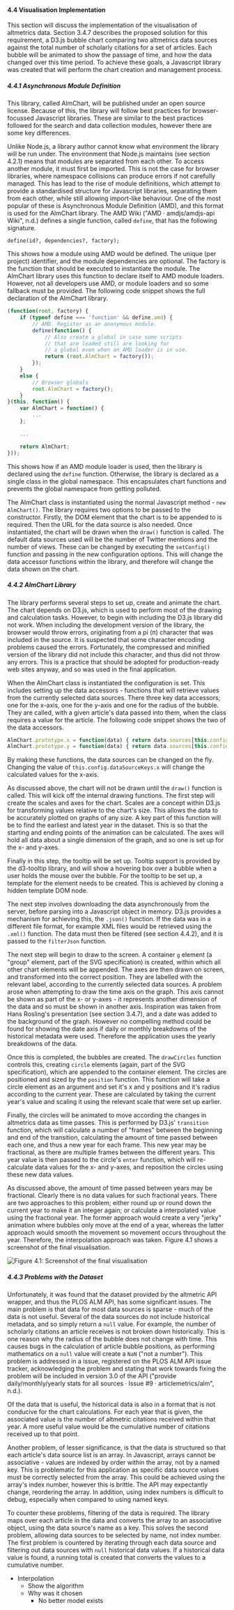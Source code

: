 #### 4.4 Visualisation Implementation

This section will discuss the implementation of the visualisation of altmetrics data. Section 3.4.7 describes the proposed solution for this requirement, a D3.js bubble chart comparing two altmetrics data sources against the total number of scholarly citations for a set of articles. Each bubble will be animated to show the passage of time, and how the data changed over this time period. To achieve these goals, a Javascript library was created that will perform the chart creation and management process.

##### 4.4.1 Asynchronous Module Definition

This library, called AlmChart, will be published under an open source license. Because of this, the library will follow best practices for browser-focussed Javascript libraries. These are similar to the best practices followed for the search and data collection modules, however there are some key differences.

Unlike Node.js, a library author cannot know what environment the library will be run under. The environment that Node.js maintains (see section 4.2.1) means that modules are separated from each other. To access another module, it must first be imported. This is not the case for browser libraries, where namespace collisions can produce errors if not carefully managed. This has lead to the rise of module definitions, which attempt to provide a standardised structure for Javascript libraries, separating them from each other, while still allowing import-like behaviour. One of the most popular of these is Asynchronous Module Definition (AMD), and this format is used for the AlmChart library. The AMD Wiki ("AMD · amdjs/amdjs-api Wiki", n.d.) defines a single function, called `define`, that has the following signature.

```
define(id?, dependencies?, factory);
```

This shows how a module using AMD would be defined. The unique (per project) identifier, and the module dependencies are optional. The factory is the function that should be executed to instantiate the module. The AlmChart library uses this function to declare itself to AMD module loaders. However, not all developers use AMD, or module loaders and so some fallback must be provided. The following code snippet shows the full declaration of the AlmChart library.

```js
(function(root, factory) {
	if (typeof define === 'function' && define.amd) {
		// AMD. Register as an anonymous module.
		define(function() {
			// Also create a global in case some scripts
			// that are loaded still are looking for
			// a global even when an AMD loader is in use.
			return (root.AlmChart = factory());
		});
	}
	else {
		// Browser globals
		root.AlmChart = factory();
	}
}(this, function() {
	var AlmChart = function() {
		...
	};

	...

	return AlmChart;
}));
```

This shows how if an AMD module loader is used, then the library is declared using the `define` function. Otherwise, the library is declared as a single class in the global namespace. This encapsulates chart functions and prevents the global namespace from getting polluted.

The AlmChart class is instantiated using the normal Javascript method - `new AlmChart()`. The library requires two options to be passed to the constructor. Firstly, the DOM element that the chart is to be appended to is required. Then the URL for the data source is also needed. Once instantiated, the chart will be drawn when the `draw()` function is called. The default data sources used will be the number of Twitter mentions and the number of views. These can be changed by executing the `setConfig()` function and passing in the new configuration options. This will change the data accessor functions within the library, and therefore will change the data shown on the chart.

##### 4.4.2 AlmChart Library

The library performs several steps to set up, create and animate the chart. The chart depends on D3.js, which is used to perform most of the drawing and calculation tasks. However, to begin with including the D3.js library did not work. When including the development version of the library, the browser would throw errors, originating from a pi (π) character that was included in the source. It is suspected that some character encoding problems caused the errors. Fortunately, the compressed and minified version of the library did not include this character, and thus did not throw any errors. This is a practice that should be adopted for production-ready web sites anyway, and so was used in the final application.

When the AlmChart class is instantiated the configuration is set. This includes setting up the data accessors - functions that will retrieve values from the currently selected data sources. There three key data accessors; one for the x-axis, one for the y-axis and one for the radius of the bubble. They are called, with a given article's data passed into them, when the class requires a value for the article. The following code snippet shows the two of the data accessors.

```js
AlmChart.prototype.x = function(data) { return data.sources[this.config.dataSourceKeys.x]; };
AlmChart.prototype.y = function(data) { return data.sources[this.config.dataSourceKeys.y]; };
```

By making these functions, the data sources can be changed on the fly. Changing the value of `this.config.dataSourceKeys.x` will change the calculated values for the x-axis.

As discussed above, the chart will not be drawn until the `draw()` function is called. This will kick off the internal drawing functions. The first step will create the scales and axes for the chart. Scales are a concept within D3.js for transforming values relative to the chart's size. This allows the data to be accurately plotted on graphs of any size. A key part of this function will be to find the earliest and latest year in the dataset. This is so that the starting and ending points of the animation can be calculated. The axes will hold all data about a single dimension of the graph, and so one is set up for the x- and y-axes.

Finally in this step, the tooltip will be set up. Tooltip support is provided by the d3-tooltip library, and will show a hovering box over a bubble when a user holds the mouse over the bubble. For the tooltip to be set up, a template for the element needs to be created. This is achieved by cloning a hidden template DOM node.

The next step involves downloading the data asynchronously from the server, before parsing into a Javascript object in memory. D3.js provides a mechanism for achieving this, the `.json()` function. If the data was in a different file format, for example XML files would be retrieved using the `.xml()` function. The data must then be filtered (see section 4.4.2), and it is passed to the `filterJson` function.

The next step will begin to draw to the screen. A container `g` element (a "group" element, part of the SVG specification) is created, within which all other chart elements will be appended. The axes are then drawn on screen, and transformed into the correct position. They are labelled with the relevant label, according to the currently selected data sources. A problem arose when attempting to draw the time axis on the graph. This axis cannot be shown as part of the x- or y-axes - it represents another dimension of the data and so must be shown in another axis. Inspiration was taken from Hans Rosling's presentation (see section 3.4.7), and a date was added to the background of the graph. However no compelling method could be found for showing the date axis if daily or monthly breakdowns of the historical metadata were used. Therefore the application uses the yearly breakdowns of the data.

Once this is completed, the bubbles are created. The `drawCircles` function controls this, creating `circle` elements (again, part of the SVG specification), which are appended to the container element. The circles are positioned and sized by the `position` function. This function will take a circle element as an argument and set it's x and y positions and it's radius according to the current year. These are calculated by taking the current year's value and scaling it using the relevant scale that were set up earlier.

Finally, the circles will be animated to move according the changes in altmetrics data as time passes. This is performed by D3.js' `transition` function, which will calculate a number of "frames" between the beginning and end of the transition, calculating the amount of time passed between each one, and thus a new year for each frame. This new year may be fractional, as there are multiple frames between the different years. This year value is then passed to the circle's `enter` function, which will re-calculate data values for the x- and y-axes, and reposition the circles using these new data values.

As discussed above, the amount of time passed between years may be fractional. Clearly there is no data values for such fractional years. There are two approaches to this problem; either round up or round down the current year to make it an integer again; or calculate a interpolated value using the fractional year. The former approach would create a very "jerky" animation where bubbles only move at the end of a year, whereas the latter approach would smooth the movement so movement occurs throughout the year. Therefore, the interpolation approach was taken. Figure 4.1 shows a screenshot of the final visualisation.

![Figure 4.1: Screenshot of the final visualisation](../../src/img/figure4-1.png)

##### 4.4.3 Problems with the Dataset

Unfortunately, it was found that the dataset provided by the altmetric API wrapper, and thus the PLOS ALM API, has some significant issues. The main problem is that data for most data sources is sparse - much of the data is not useful. Several of the data sources do not include historical metadata, and so simply return a `null` value. For example, the number of scholarly citations an article receives is not broken down historically. This is one reason why the radius of the bubble does not change with time. This causes bugs in the calculation of article bubble positions, as performing mathematics on a `null` value will create a `NaN` ("not a number"). This problem is addressed in a issue, registered on the PLOS ALM API issue tracker, acknowledging the problem and stating that work towards fixing the problem will be included in version 3.0 of the API ("provide daily/monthly/yearly stats for all sources · Issue #9 · articlemetrics/alm", n.d.).

Of the data that is useful, the historical data is also in a format that is not conducive for the chart calculations. For each year that is given, the associated value is the number of altmetric citations received within that year. A more useful value would be the cumulative number of citations received up to that point.

Another problem, of lesser significance, is that the data is structured so that each article's data source list is an array. In Javascript, arrays cannot be associative - values are indexed by order within the array, not by a named key. This is problematic for this application as specific data source values must be correctly selected from the array. This could be achieved using the array's index number, however this is brittle. The API may expectantly change, reordering the array. In addition, using index numbers is difficult to debug, especially when compared to using named keys.

To counter these problems, filtering of the data is required. The library maps over each article in the data and converts the array to an associative object, using the data source's name as a key. This solves the second problem, allowing data sources to be selected by name, not index number. The first problem is countered by iterating through each data source and filtering out data sources with `null` historical data values. If a historical data value is found, a running total is created that converts the values to a cumulative number.

* Interpolation
	* Show the algorithm
	* Why was it chosen
		* No better model exists

